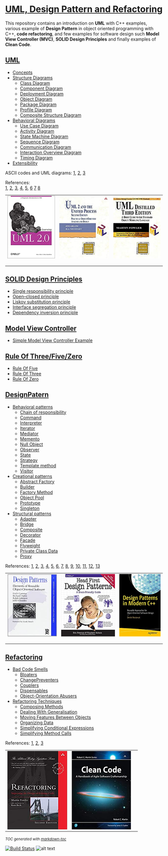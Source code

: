 # [UML, Design Pattern and Refactoring](#)
This repository contains an introduction on **UML** with C++ examples, various example of **Design Pattern** in object oriented programming with C++, **code refactoring**, and few examples for software design such **Model View Controller (MVC)**, **SOLID Design Principles** and finally examples of **Clean Code**.

## [UML](#) 
- [Concepts](UML/Concepts) 
- [Structure Diagrams](UML/StructureDiagrams/)
   * [Class Diagram](UML/StructureDiagrams/ClassDiagram)
   * [Component Diagram](UML/StructureDiagrams/ComponentDiagram)
   * [Deployment Diagram](UML/StructureDiagrams/DeploymentDiagram)
   * [Object Diagram](UML/StructureDiagrams/ObjectDiagram)
   * [Package Diagram](UML/StructureDiagrams/PackageDiagram)
   * [Profile Diagram](UML/StructureDiagrams/ProfileDiagram)
   * [Composite Structure Diagram](UML/StructureDiagrams/CompositeStructureDiagram)
- [Behavioral Diagrams](UML/BehavioralDiagrams)
   * [Use Case Diagram](UML/BehavioralDiagrams/UseCaseDiagram)
   * [Activity Diagram](UML/BehavioralDiagrams/ActivityDiagram)
   * [State Machine Diagram](UML/BehavioralDiagrams/StateMachineDiagram)
   * [Sequence Diagram](UML/BehavioralDiagrams/SequenceDiagram)
   * [Communication Diagram](UML/BehavioralDiagrams/CommunicationDiagram)
   * [Interaction Overview Diagram](UML/BehavioralDiagrams/InteractionOverviewDiagram)
   * [Timing Diagram](UML/BehavioralDiagrams/TimingDiagram)
- [Extensibility](UML/Extensibility)


ASCII codes and UML diagrams:
	[1](http://www.plantuml.com/plantuml/umla/),
	[2](https://www.alt-codes.net/), 
	[3](https://yaytext.com/)

References:   
	[1](https://cppcodetips.wordpress.com/2013/12/23/uml-class-diagram-explained-with-c-samples/), 
	[2](https://www.learncpp.com/cpp-tutorial/10-1-object-relationships/), 
	[3](https://www.wikiwand.com/en/Class_diagram),
	[4](https://www.uml-diagrams.org/),
	[5](https://www.visual-paradigm.com/guide/uml-unified-modeling-language/uml-class-diagram-tutorial/),
	[6](https://www.ibm.com/support/knowledgecenter/SS8PJ7_9.7.0/com.ibm.xtools.modeler.doc/topics/cdepend.html)
	[7](http://www.cs.sjsu.edu/~pearce/modules/lectures/oop/basics/interfaces.htm)
	[8](https://martinfowler.com/bliki/BallAndSocket.html)

    
|   |   |   |
|---|---|---|
|<a target="_blank"  href="https://www.amazon.com/gp/product/0596009828/ref=as_li_tl?ie=UTF8&camp=1789&creative=9325&creativeASIN=0596009828&linkCode=as2&tag=rosdev09-20&linkId=2690ec967b66a97892f0dc164b3451cb"><img border="0" src="images/Learning_UML_2.0__A_Pragmatic_Introduction_to_UML.jpg" ></a><img src="//ir-na.amazon-adsystem.com/e/ir?t=rosdev09-20&l=am2&o=1&a=0596009828" width="1" height="1" border="0" alt="" style="border:none !important; margin:0px !important;" />|<a target="_blank"  href="https://www.amazon.com/gp/product/0321321278/ref=as_li_tl?ie=UTF8&camp=1789&creative=9325&creativeASIN=0321321278&linkCode=as2&tag=rosdev09-20&linkId=daa19c0aab2d0a02aa6877635026ccc3"><img border="0" src="images/UML_2_and_the_Unified_Process__Practical_Object-Oriented_Analysis_and_Design_(2nd_Edition).jpg" ></a><img src="//ir-na.amazon-adsystem.com/e/ir?t=rosdev09-20&l=am2&o=1&a=0321321278" width="1" height="1" border="0" alt="" style="border:none !important; margin:0px !important;" />|<a target="_blank"  href="https://www.amazon.com/gp/product/0321193687/ref=as_li_tl?ie=UTF8&camp=1789&creative=9325&creativeASIN=0321193687&linkCode=as2&tag=rosdev09-20&linkId=657a0bf853a4191b25a2d6a8d8c44d95"><img border="0" src="images/UML_Distilled__A_Brief_Guide_to_the_Standard_Object_Modeling_Language.jpg" ></a><img src="//ir-na.amazon-adsystem.com/e/ir?t=rosdev09-20&l=am2&o=1&a=0321193687" width="1" height="1" border="0" alt="" style="border:none !important; margin:0px !important;" />


## [SOLID Design Principles](SOLID)  
- [Single responsibility principle](SOLID/SingleResponsibilityPrinciple)  
- [Open–closed principle](SOLID/OpenClosedPrinciple)  
- [Liskov substitution principle](SOLID/LiskovSubstitutionPrinciple)  
- [Interface segregation principle](SOLID/InterfaceSegregationPrinciple)  
- [Dependency inversion principle](SOLID/DependencyInjection)  


## [Model View Controller](ModelViewController)  
- [Simple Model View Controller Example](ModelViewController/student_model_view_controller.cpp)

## [Rule Of Three/Five/Zero](RuleOfThreeFiveZero)
- [Rule Of Five](RuleOfThreeFiveZero/rule_of_five.cpp)  
- [Rule Of Three](RuleOfThreeFiveZero/rule_of_three.cpp)  
- [Rule Of Zero](RuleOfThreeFiveZero/rule_of_zero.cpp)  

## [DesignPatern](#) 
- [Behavioral patterns](DesignPatern/src/Behavioral)
  * [Chain of responsibility](DesignPatern/src/Behavioral/README.md#chain-of-responsibility)  
  * [Command](DesignPatern/src/Behavioral/README.md#command)  
  * [Interpreter](DesignPatern/src/Behavioral/README.md##interpreter)  
  * [Iterator](DesignPatern/src/Behavioral/README.md#iterator)  
  * [Mediator](DesignPatern/src/Behavioral/README.md#mediator)  
  * [Memento](DesignPatern/src/Behavioral/README.md#memento)  
  * [Null Object](DesignPatern/src/Behavioral/README.md#nullobject)  
  * [Observer](DesignPatern/src/Behavioral/README.md#observer)  
  * [State](DesignPatern/src/Behavioral/README.md#state)  
  * [Strategy](DesignPatern/src/Behavioral/README.md#strategy)  
  * [Template method](DesignPatern/src/Behavioral/README.md#template-method)  
  * [Visitor](DesignPatern/src/Behavioral/README.md#visitor)  
- [Creational patterns](DesignPatern/src/Creational/)
  * [Abstract Factory](DesignPatern/src/Creational/README.md#abstractfactory)  
  * [Builder](DesignPatern/src/Creational/README.md#builder)  
  * [Factory Method](DesignPatern/src/Creational/README.md#factory-method)  
  * [Object Pool](DesignPatern/src/Creational/README.md#Objectpool)  
  * [Prototype](DesignPatern/src/Creational/README.md#prototype)  
  * [Singleton](DesignPatern/src/Creational/README.md#singleton)  
- [Structural patterns](DesignPatern/src/Structural)
  * [Adapter](DesignPatern/src/Structural/README.md#adapter)  
  * [Bridge](DesignPatern/src/Structural/README.md#bridge)  
  * [Composite](DesignPatern/src/Structural/README.md#composite)  
  * [Decorator](DesignPatern/src/Structural/README.md#decorator)  
  * [Facade](DesignPatern/src/Structural/README.md#facade)  
  * [Flyweight](DesignPatern/src/Structural/README.md#flyweight)  
  * [Private Class Data](DesignPatern/src/Structural/README.md#private-class-data)  
  * [Proxy](DesignPatern/src/Structural/README.md#proxy)  


References:
	[1](https://en.wikibooks.org/wiki/C%2B%2B_Programming/Code/Design_Patterns), 
	[2](https://sourcemaking.com/design_patterns/),
	[3](https://refactoring.guru/), 
	[4](https://cpppatterns.com/), 
	[5](https://www.youtube.com/playlist?list=PLrhzvIcii6GNjpARdnO4ueTUAVR9eMBpc),
	[6](https://www.bogotobogo.com/DesignPatterns/),
	[7](https://www.growingwiththeweb.com/p/explore.html?t=Design%20pattern),
	[8](https://www.tutorialspoint.com/design_pattern/),
	[9](http://simpletechtalks.com/tag/design-patterns/),
	[10](http://www.vishalchovatiya.com/iterator-design-pattern-in-modern-cpp/),
	[11](https://cppcodetips.wordpress.com/category/design-pattern/),
	[12](https://caiorss.github.io/C-Cpp-Notes/cpp-design-patterns.html),
	[13](https://readthedocs.org/projects/cpp-design-patterns/downloads/pdf/latest/)

|   |   |   |
|---|---|---|
|<a target="_blank"  href="https://www.amazon.com/gp/product/0201633612/ref=as_li_tl?ie=UTF8&camp=1789&creative=9325&creativeASIN=0201633612&linkCode=as2&tag=rosdev09-20&linkId=175fc3c33d5c7f359af5401c1250f192"><img border="0" src="images/Design_Patterns._Elements_of_Reusable_Object-Oriented_Software.jpg" ></a><img src="//ir-na.amazon-adsystem.com/e/ir?t=rosdev09-20&l=am2&o=1&a=0201633612" width="1" height="1" border="0" alt="" style="border:none !important; margin:0px !important;" />|<a target="_blank"  href="https://www.amazon.com/gp/product/0596007124/ref=as_li_tl?ie=UTF8&camp=1789&creative=9325&creativeASIN=0596007124&linkCode=as2&tag=rosdev09-20&linkId=76b4256e75432f557909a43e0a9de1a2"><img border="0" src="images/Head_First_Design_Patterns_(A_Brain_Friendly_Guide).jpg" ></a><img src="//ir-na.amazon-adsystem.com/e/ir?t=rosdev09-20&l=am2&o=1&a=0596007124" width="1" height="1" border="0" alt="" style="border:none !important; margin:0px !important;" />|<a target="_blank"  href="https://www.amazon.com/gp/product/1484236025/ref=as_li_tl?ie=UTF8&camp=1789&creative=9325&creativeASIN=1484236025&linkCode=as2&tag=rosdev09-20&linkId=974576fff321c67154d6bc7299956ef0"><img border="0" src="images/Design_Patterns_in_Modern_C++__Reusable_Approaches_for_Object-Oriented_Software_Design.jpg" ></a><img src="//ir-na.amazon-adsystem.com/e/ir?t=rosdev09-20&l=am2&o=1&a=1484236025" width="1" height="1" border="0" alt="" style="border:none !important; margin:0px !important;" />|

## [Refactoring](#) 
- [Bad Code Smells](Refactoring/BadCodeSmells)
  * [Bloaters](Refactoring/BadCodeSmells/Bloaters)
  * [ChangePreventers](Refactoring/BadCodeSmells/ChangePreventers)
  * [Couplers](Refactoring/BadCodeSmells/Couplers)
  * [Dispensables](Refactoring/BadCodeSmells/Dispensables)
  * [Object-Orientation Abusers](Refactoring/BadCodeSmells/Object-OrientationAbusers)
- [Refactoring Techniques](#)
  * [Composing Methods](Refactoring/RefactoringTechniques/ComposingMethods)
  * [Dealing With Generalisation](Refactoring/RefactoringTechniques/DealingWithGeneralisation)
  * [Moving Features Between Objects](Refactoring/RefactoringTechniques/MovingFeaturesBetweenObjects)
  * [Organizing Data](Refactoring/RefactoringTechniques/OrganizingData)
  * [Simplifying Conditional Expressions](Refactoring/RefactoringTechniques/SimplifyingConditionalExpressions)
  * [Simplifying Method Calls](Refactoring/RefactoringTechniques/SimplifyingMethodCalls)

References:
	[1](https://refactoring.guru/refactoring),
	[2](https://sourcemaking.com/refactoring),
	[3](https://www.refactoring.com/)

|   |   |   |
|---|---|---|
|<a target="_blank"  href="https://www.amazon.com/gp/product/0132350882/ref=as_li_tl?ie=UTF8&camp=1789&creative=9325&creativeASIN=0132350882&linkCode=as2&tag=rosdev09-20&linkId=949bad73dc39e53caf1caf849ad0f565"><img border="0" src="images/Refactoring_Improving_the_Design_of_Existing_Code_Martin_Fowler.jpg" ></a><img src="//ir-na.amazon-adsystem.com/e/ir?t=rosdev09-20&l=am2&o=1&a=0132350882" width="1" height="1" border="0" alt="" style="border:none !important; margin:0px !important;" />|<a target="_blank"  href="https://www.amazon.com/gp/product/B07XGR7QQD/ref=as_li_tl?ie=UTF8&camp=1789&creative=9325&creativeASIN=B07XGR7QQD&linkCode=as2&tag=rosdev09-20&linkId=44172741182e66512df744aa85f17756"><img border="0" src="images/Clean_Code_A_Handbook_of_Agile_Software_Craftsmanship_Robert_C._Martin.jpg" ></a><img src="//ir-na.amazon-adsystem.com/e/ir?t=rosdev09-20&l=am2&o=1&a=B07XGR7QQD" width="1" height="1" border="0" alt="" style="border:none !important; margin:0px !important;" />|   |


<small><i>TOC generated with <a href='http://ecotrust-canada.github.io/markdown-toc/'>markdown-toc</a></i></small>


[![Build Status](https://travis-ci.com/behnamasadi/software_engineering.svg?branch=master)](https://travis-ci.com/behnamasadi/software_engineering)
![alt text](https://img.shields.io/badge/license-BSD-blue.svg)



